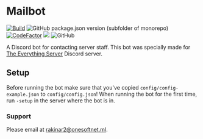 # Mailbot

[![Build](https://github.com/virtual-designer/mailbot/actions/workflows/build.yml/badge.svg)](https://github.com/virtual-designer/mailbot/actions/workflows/build.yml)
![GitHub package.json version (subfolder of monorepo)](https://img.shields.io/github/package-json/v/virtual-designer/mailbot?label=Version)
[![CodeFactor](https://www.codefactor.io/repository/github/virtual-designer/mailbot/badge)](https://www.codefactor.io/repository/github/virtual-designer/mailbot)
![](https://img.shields.io/github/languages/top/virtual-designer/mailbot?color=yellow&label=JavaScript)
![GitHub](https://img.shields.io/github/license/virtual-designer/mailbot?color=%23007bff&label=License)

A Discord bot for contacting server staff. 
This bot was specially made for [The Everything Server](https://discord.gg/x7DHfyh4NS) Discord server.

## Setup
Before running the bot make sure that you've copied `config/config-example.json` to `config/config.json`!
When running the bot for the first time, run `-setup` in the server where the bot is in.

### Support
Please email at rakinar2@onesoftnet.ml.
